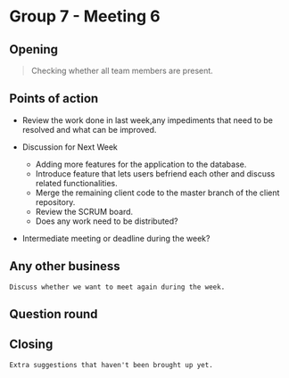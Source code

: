 # Group 7 - Meeting 6


## Opening
> Checking whether all team members are present.

## Points of action

* Review the work done in last week,any impediments that need to be resolved and what can be improved.

* Discussion for Next Week
    * Adding more features for the application to the database.
    * Introduce feature that lets users befriend each other and discuss related functionalities.
    * Merge the remaining client code to the master branch of the client repository.
    * Review the SCRUM board.
    * Does any work need to be distributed?

* Intermediate meeting or deadline during the week?

## Any other business
    Discuss whether we want to meet again during the week.

## Question round
    

## Closing
    Extra suggestions that haven't been brought up yet.
